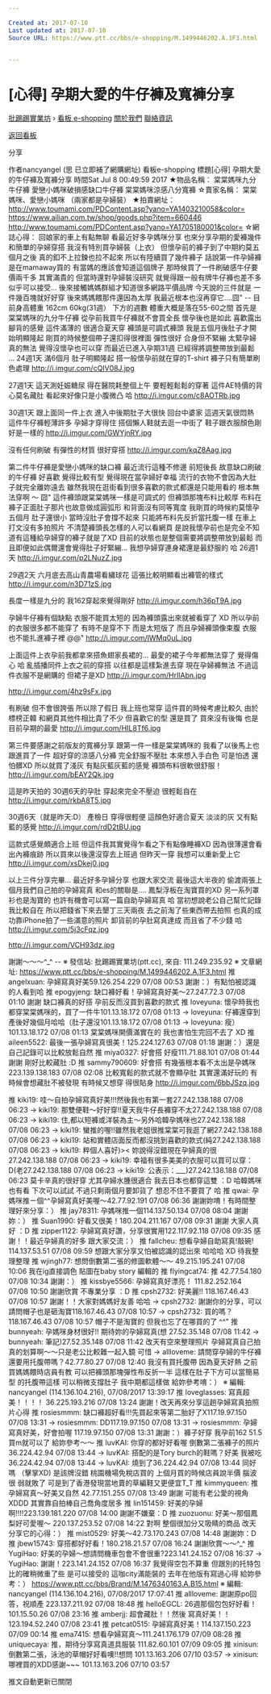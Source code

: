 ```yaml
---

Created at: 2017-07-10
Last updated at: 2017-07-10
Source URL: https://www.ptt.cc/bbs/e-shopping/M.1499446202.A.1F3.html


---
```


# [心得] 孕期大愛的牛仔褲及寬褲分享


[批踢踢實業坊](https://www.ptt.cc/) › [看板 e-shopping](https://www.ptt.cc/bbs/e-shopping/index.html) [關於我們](https://www.ptt.cc/about.html) [聯絡資訊](https://www.ptt.cc/contact.html)

[返回看板](https://www.ptt.cc/bbs/e-shopping/index.html)

分享

作者nancyangel (思 已立即補了網購網址)
看板e-shopping
標題\[心得\] 孕期大愛的牛仔褲及寬褲分享
時間Sat Jul 8 00:49:59 2017
★物品名稱： 棠棠媽咪九分牛仔褲 愛戀小媽咪破損感缺口牛仔褲 棠棠媽咪涼感八分寬褲 ☆賣家名稱： 棠棠媽咪、愛戀小媽咪 （兩家都是孕婦裝） ★拍賣網址： <http://www.toumami.com/PDContent.asp?yano=YA1403210058&color=> <https://www.ailian.com.tw/shop/goods.php?item=660446> <http://www.toumami.com/PDContent.asp?yano=YA1705180001&color=> ☆網誌心得： 回娘家的車上有點無聊 看最近好多孕媽咪分享 也來分享孕期的愛褲幾件和簡單的孕婦穿搭 我沒有特別買孕婦裝（上衣） 但懷孕前的褲子到了中期約莫五個月之後 真的釦不上拉鍊也拉不起來 所以有陸續買了幾件褲子 話說第一件孕婦褲是在mamaway買的 有當媽的應該會知道這個牌子 那時候買了一件刷破感牛仔要價兩千多 其實滿貴的 但當時還對孕婦裝沒研究 就覺得跟一般有牌牛仔褲也差不多 似乎可以接受... 後來接觸媽媽群組才知道很多網路平價品牌 今天說的三件就是 一件幾百塊就好好穿 後來媽媽餵那件還因為太厚 我最近根本也沒再穿它....囧" -- 目前身高體重 162cm 60kg(31週） 下方的週數 體重大概是落在55-60之間 首先是棠棠媽咪的九分牛仔褲 從孕前我買牛仔褲就不會買全長 懷孕後也是如此 喜歡露出腳背的感覺 這件滿薄的 很適合夏天穿 褲頭是可調式褲頭 我是五個月後肚子才開始明顯隆起 剛買的時候整個帶子還扣得很裡面 彈性很好 合身但不緊繃 太緊孕婦真的無法 覺得沒懷孕也可以穿 而最近已進入孕期31週 已經得將調整帶放到最鬆 ... 24週1天 滿6個月 肚子明顯隆起 搭一般懷孕前就在穿的T-shirt 褲子只有簡單刷色處理 <http://i.imgur.com/cQIV08J.jpg>

27週1天 這天測妊娠糖尿 得在醫院耗整個上午 要輕輕鬆鬆的穿著 這件AE特價的背心莫名藏肚 看起來好像只是小腹微凸 哈 <http://i.imgur.com/c8AOTRb.jpg>

30週1天 跟上面同一件上衣 進入中後期肚子大很快 回台中婆家 這週天氣很悶熱 這件牛仔褲輕薄許多 孕婦才穿得住 搭個懶人鞋就去逛一中街了 鞋子跟衣服顏色剛好是一樣的 <http://i.imgur.com/GWYjnRY.jpg>

沒有任何刷破 有彈性的材質 很好穿搭 <http://i.imgur.com/kqZ8Aag.jpg>

第二件牛仔褲是愛戀小媽咪的缺口褲 最近流行這種不修邊 前短後長 故意缺口刷破的牛仔褲 好喜歡 覺得比較有型 覺得現在當孕婦好幸福 流行的衣物不會因為大肚子就完全離妳遠去 雖然我現在逛街看到很多喜歡的款式都還是只能用看的 根本無法穿啊 ～ 囧" 這件褲頭跟棠棠媽咪一樣是可調式的 但褲頭那塊布料比較厚 布料在褲子正面肚子那片也故意做成圓弧形 和背面沒有同等寬度 我剛買的時候約莫懷孕五個月 肚子還很小 當時沒肚子會撐不起來 只能將布料先反折當托腹一樣 在車上打文沒有多拍照片 不清楚褲頭長怎樣的人可以看網頁 是說我懷孕前也是完全不知道有這種給孕婦穿的褲子就是了XD 目前的狀態也是整個需要將調整帶放到最鬆 而且即便如此偶爾還會覺得肚子好緊繃... 我想孕婦穿連身裙還是最舒服的 哈 26週1天 <http://i.imgur.com/p2LNuzZ.jpg>

29週2天 六月底去高山青農場看繡球花 這張比較明顯看出褲管的樣式 <http://i.imgur.com/n3D71zS.jpg>

長度一樣是九分的 我162穿起來覺得剛好 <http://i.imgur.com/h36pT9A.jpg>

孕婦牛仔褲有個缺點 衣服不能買太短的 因為褲頭露出來就被看穿了 XD 所以孕前的衣服很多都不能穿了 有時不是穿不下 而是太短版了 而且孕婦褲頭像束腹 衣服也不能扎進褲子裡 @@" <http://i.imgur.com/lWMq0uL.jpg>

上面這件上衣孕前我都拿來搭魚翅家長裙的... 最愛的裙子今年都無法穿了 覺得傷心 哈 亂插播同件上衣之前的穿搭 以往都是這樣紮進去穿 現在孕婦褲無法 不過這件衣服不是網購的 但裙子是XD <http://i.imgur.com/HrIlAbn.jpg>

<http://i.imgur.com/4hz9sFx.jpg>

有刷破 但不會很誇張 所以除了假日 我上班也常穿 這件買的時候考慮比較久 由於標榜正韓 和網頁其他件相比貴了不少 但喜歡它的型 還是買了 買來沒有後悔 也是目前孕期的最愛 <http://i.imgur.com/HIL8Tf6.jpg>

第三件要感謝之前版友的寬褲分享 跟第一件一樣是棠棠媽咪的 我看了以後馬上也跟進買了一件 超好穿的涼感八分褲 完全舒服不壓肚 本來想入手白色 可是怕透 還怕髒XD 所以就買了淺灰 有點灰藍灰藍的感覺 褲頭布料很軟很舒服！ <http://i.imgur.com/bEAY2Qk.jpg>

這是昨天拍的 30週6天的孕肚 穿起來完全不壓迫 很輕鬆自在 <http://i.imgur.com/rkbA8T5.jpg>

30週6天（就是昨天:D） 產檢日 穿得很輕便 這顏色好適合夏天 淡淡的灰 又有點藍的感覺 <http://i.imgur.com/rdD2tBU.jpg>

這款式感覺頗適合上班 但這件我其實覺得乍看之下有點像睡褲XD 因為很薄還會看出內褲痕跡 所以買來以後還沒穿去上班過 但昨天一穿 我想可以重新愛上它 <http://i.imgur.com/xsDkej0.jpg>

以上三件分享完畢... 最近好多孕婦分享 也跟大家交流 最後這大半夜的 偷渡兩張上個月我們自己拍的孕婦寫真 和es的關聯是.... 鳳梨浮板在淘寶買的XD 另一系列罩衫也是淘寶的 也許有機會可以寫一篇自助孕婦寫真 哈 當初想說老公自己幫忙記錄我比較自在 所以把錢省下來去墾丁三天兩夜 去之前淘了些東西帶去拍照 也真的成功靠iPhone拍了一些滿意的照片 卸貨前的孕肚寫真達成 而且省了不少錢 哈 <http://i.imgur.com/5j3cFqz.jpg>

<http://i.imgur.com/VCH93dz.jpg>

謝謝～～～^\_^ -- ※ 發信站: 批踢踢實業坊(ptt.cc), 來自: 111.249.235.92 ※ 文章網址: <https://www.ptt.cc/bbs/e-shopping/M.1499446202.A.1F3.html>
推 angelxuan: 孕婦寫真好美59.126.254.229 07/08 00:53
謝謝：）有點怕被認識的人看到哈
推 epogyjeng: 缺口褲好看！孕婦寫真好美～27.247.72.3 07/08 01:10
謝謝 缺口褲真的好搭 孕前反而沒買到喜歡的款式
推 loveyuna: 懷孕時我也都穿棠棠媽咪的，買了一件牛101.13.18.172 07/08 01:13
→ loveyuna: 仔褲還穿到產後好幾個月哈哈（肚子還沒101.13.18.172 07/08 01:13
→ loveyuna: 瘦）101.13.18.172 07/08 01:13
棠棠媽咪開價滿實在的 我也害怕生完回不去了 XD
推 aileen5522: 最後一張孕婦寫真很美！125.224.127.63 07/08 01:18
謝謝：）還是自己記錄可以比較放鬆自然
推 miya0327: 好會搭 好瘦111.71.88.101 07/08 01:44
謝謝 剛好比較藏肚 :D
推 sammy790609: 好會搭 有幾張根本看不太出是孕媽咪223.139.138.183 07/08 02:08
比較寬鬆的款式就不會顯孕肚 其實還滿好玩的 有時候會想藏肚不被發現 有時候又想穿 得很貼身 <http://i.imgur.com/6bbJSzq.jpg>

推 kiki19: 哇～自拍孕婦寫真好美!!!然後我也有第一套27.242.138.188 07/08 06:23
→ kiki19: 那雙便鞋～好好穿!!夏天我牛仔長褲穿不太27.242.138.188 07/08 06:23
→ kiki19: 住,都以短褲或洋裝為主～另外哈韓孕媽咪也27.242.138.188 07/08 06:23
→ kiki19: 蠻推的喔!!雖然我老姐很推棠棠可我逛了網27.242.138.188 07/08 06:23
→ kiki19: 站和實體店面反而都沒挑到喜歡的款式(純27.242.138.188 07/08 06:23
→ kiki19: 粹個人喜好)>< 妳說得沒錯現在孕婦真的很27.242.138.188 07/08 06:23
→ kiki19: 幸福有很多美美的衣服可以買可以穿：D(老27.242.138.188 07/08 06:23
→ kiki19: 公表示：\_\_\_)27.242.138.188 07/08 06:23
莫卡辛真的很好穿 尤其孕婦水腫很適合 我去日本也都穿這雙 ：D 哈韓媽咪也有看 下次可以試試 不過只剩兩個月要卸貨了 想忍不住不要買了 哈
推 qwai: 孕媽咪推ㄧ個^^孕婦寫真好美喔～42.77.92.191 07/08 06:36
謝謝妳唷！有時間整理好來分享：）
推 jay78311: 孕媽咪推一個114.137.50.134 07/08 08:04
謝謝妳：）
推 Suan1990: 好看又很美！180.204.211.167 07/08 09:31
謝謝 大家人真好 ：D
推 zipper1122: 孕婦寫真好讚，分享很實用122.117.92.118 07/08 09:35
感謝！！最近孕婦真的好多 跟大家交流：）
推 fallcheu: 想看孕婦自助寫真!敲碗! 114.137.53.51 07/08 09:59
想跟大家分享又怕被認識的認出來 哈哈哈 XD 待我整理整理
推 wjingh77: 想問倒數第二張的修圖軟體～～ 49.215.195.241 07/08 10:06
我在ig直接調色 貼圖在baby story 編輯的
推 flyingcat74: 推 42.77.54.180 07/08 10:34
謝謝：）
推 kissbye5566: 孕婦寫真好漂亮！ 111.82.252.164 07/08 10:50
謝謝欣賞 不專業分享 ：D
推 cpsh2732: 好美麗!! 118.167.46.43 07/08 10:57
謝謝！！大家對媽媽好友善 哈哈
→ cpsh2732: 謝謝你的分享，可以請問帽子也是砸淘寶118.167.46.43 07/08 10:57
→ cpsh2732: 買的嗎？118.167.46.43 07/08 10:57
帽子不是淘寶的 但我也忘了在哪買的了 ^^"
推 bunnyeah: 孕媽咪身材很好!! 期待妳的孕婦寫真(想 27.52.35.148 07/08 11:42
→ bunnyeah: 筆記)27.52.35.148 07/08 11:42
改天有空來整理照片 孕婦寫真自己拍真的划算啊～～只是老公比較難一起入鏡 可惜
→ allloveme: 請問穿孕婦的牛仔褲還要用托腹帶嗎？42.77.80.27 07/08 12:40
我沒有買托腹帶 因為夏天好熱 之前買媽媽餵時店員有教 可以把褲頭那塊彈性布反折一半 這樣在肚子下方可以當簡易型 的托腹帶這樣 可以稍微支撐肚子 我中期都這樣做 給妳參考唷：） ※ 編輯: nancyangel (114.136.104.216), 07/08/2017 13:39:17
推 loveglasses: 寫真超美！！！！ 36.225.193.216 07/08 13:24
謝謝！改天再來分享這趟孕婦寫真拍照片心得
推 rosiesmmm: 缺口褲超好看!!!先買起來等第二胎好了X117.19.97.150 07/08 13:31
→ rosiesmmm: DD117.19.97.150 07/08 13:31
→ rosiesmmm: 孕婦寫真好美，好會拍喔 117.19.97.150 07/08 13:31
謝謝：）褲子好穿 我孕前162 51.5 買m就可以了 給妳參考～～
推 luvKAI: 你穿的都好好看喔 倒數第二張褲子的照片36.224.42.94 07/08 13:44
→ luvKAI: 搭配的是Tory burch的鞋嗎？好美 我被吃36.224.42.94 07/08 13:44
→ luvKAI: 燒到了36.224.42.94 07/08 13:44
同好嗎 （擊掌XD) 是該牌沒錯 桃園機場免稅店買的 上個月買的時候店員說半價 腦波很 弱就敗了 可是到了香港發現當地賣的草編鞋又更便宜T\_T
推 kimmyqueen: 推孕婦寫真～好美又自然 42.77.151.255 07/08 13:49
謝謝 可能有老公愛的視角 XDDD 其實靠自拍棒自己喬角度居多
推 lin151459: 好美的孕婦啊!!!!223.139.181.220 07/08 14:00
謝謝不嫌棄：D
推 zuozuonu: 好美～那個鳳梨好可愛喔～ 220.137.253.52 07/08 14:22
對啊 整個很加分又吸睛的商品 改天分享它的心得：）
推 mist0529: 好美～42.73.170.243 07/08 14:48
謝謝妳：D
推 jbew15743: 穿搭都好好看！180.218.21.57 07/08 16:24
謝謝欣賞～～^\_^
推 YugiHao: 好美的孕婦～想請問機車包會不會很重?223.141.24.152 07/08 16:37
→ YugiHao: 謝謝！223.141.24.152 07/08 16:37
我覺得空包不算重 但跟別的托特包比的確稍微重了些 是可以接受的 這咖city滿能裝的 去年在他版有寫過心得 給妳參考：） <https://www.ptt.cc/bbs/Brand/M.1476340163.A.B15.html> ※ 編輯: nancyangel (114.136.104.216), 07/08/2017 17:07:41
推 allloveme: 謝謝原po回答，祝順產 223.137.211.92 07/08 18:48
推 helloEGCL: 26週那個包包好好看！ 101.15.50.26 07/08 23:16
推 amberjj: 超會藏肚！！然後 寫真好美！！ 123.194.52.240 07/08 23:41
推 petcat0515: 孕婦寫真好美！114.137.150.223 07/09 00:14
推 ema7415: 想看孕婦寫真～111.241.176.179 07/09 08:28
推 uniquecaya: 推，期待分享寫真道具服裝 111.82.60.101 07/09 09:05
推 xinisun: 倒數第二張，泳池的草帽好好看噢!!想問 101.13.163.206 07/10 03:57
→ xinisun: 哪裡買的XDD感謝~~~ 101.13.163.206 07/10 03:57

推文自動更新已關閉

